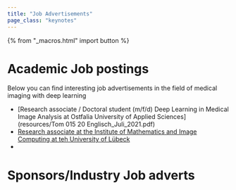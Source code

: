 ```yaml
---
title: "Job Advertisements"
page_class: "keynotes"
---
```


{% from "_macros.html" import button %}


# Academic Job postings

Below you can find interesting job advertisements in the field of medical imaging with deep learning

* [Research associate / Doctoral student (m/f/d) Deep Learning in Medical Image Analysis at Ostfalia University of Applied Sciences](resources/Tom 015 20 Englisch_Juli_2021.pdf)
* [Research associate at the Institute of Mathematics and Image Computing at teh University of Lübeck](https://www.uni-luebeck.de/fileadmin/uzl_personal/stellenausschreibungen/1035_21_-_Ausschreibungstext_Wiss_MA_MIC__Langtext_.pdf)
* 
# Sponsors/Industry Job adverts
